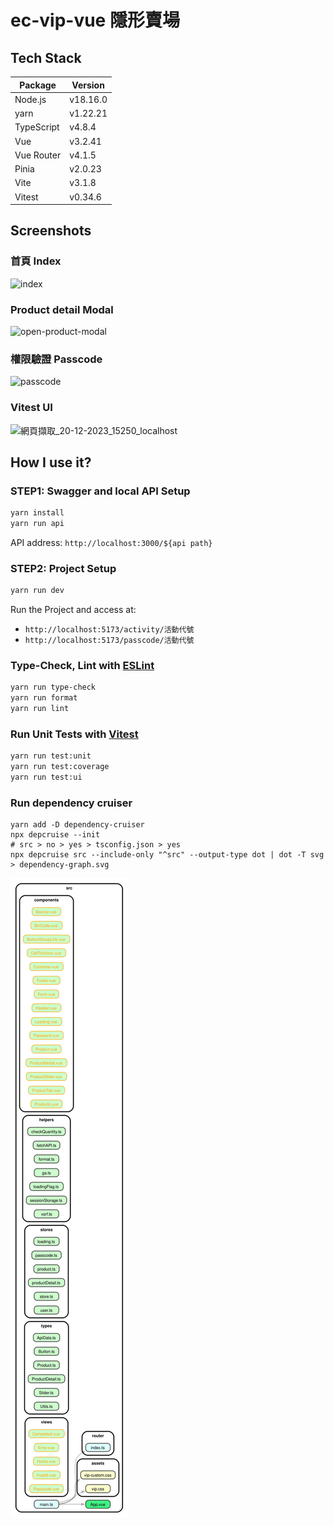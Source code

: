 # ec-vip-vue 隱形賣場

## Tech Stack

| **Package** | **Version** |
| ----------- | ----------- |
| Node.js     | v18.16.0    |
| yarn        | v1.22.21    |
| TypeScript  | v4.8.4      |
| Vue         | v3.2.41     |
| Vue Router  | v4.1.5      |
| Pinia       | v2.0.23     |
| Vite        | v3.1.8      |
| Vitest      | v0.34.6     |

## Screenshots

### 首頁 Index
![index](https://github.com/MollyLin/vue3-vip-mart/assets/7385444/c3257414-4dc1-4313-9775-439661558f20)

### Product detail Modal
![open-product-modal](https://github.com/MollyLin/vue3-vip-mart/assets/7385444/ac8a652a-51fc-4e62-b697-221cd2431ef6)

### 權限驗證 Passcode
![passcode](https://github.com/MollyLin/vue3-vip-mart/assets/7385444/2ec641d9-968f-4bf5-8739-fdf52957f998)

### Vitest UI
![網頁擷取_20-12-2023_15250_localhost](https://github.com/MollyLin/vue3-vip-mart/assets/7385444/af313c4b-d183-4e80-80a4-a3bc4b923a71)


## How I use it?

### STEP1: Swagger and local API Setup

```sh
yarn install
yarn run api
```

API address:
`http://localhost:3000/${api path}`

### STEP2: Project Setup

```sh
yarn run dev
```

Run the Project and access at:

- `http://localhost:5173/activity/活動代號`
- `http://localhost:5173/passcode/活動代號`

### Type-Check, Lint with [ESLint](https://eslint.org/)

```sh
yarn run type-check
yarn run format
yarn run lint
```

### Run Unit Tests with [Vitest](https://vitest.dev/)

```sh
yarn run test:unit
yarn run test:coverage
yarn run test:ui
```

### Run dependency cruiser

```shell
yarn add -D dependency-cruiser
npx depcruise --init
# src > no > yes > tsconfig.json > yes
npx depcruise src --include-only "^src" --output-type dot | dot -T svg > dependency-graph.svg
```

![visualise dependencies SVG](screenshots/dependency-graph.svg)
